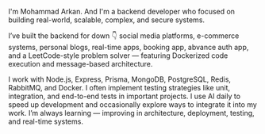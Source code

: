 I'm Mohammad Arkan. And I'm a backend developer who focused on building real-world, scalable, complex, and secure systems.

I’ve built the backend for down 👇
social media platforms,
e-commerce systems,
personal blogs,
real-time apps,
booking app,
abvance auth app,
and a LeetCode-style problem solver — featuring Dockerized code execution and message-based architecture.

I work with Node.js, Express, Prisma, MongoDB, PostgreSQL, Redis, RabbitMQ, and Docker. I often implement testing strategies like unit, integration, and end-to-end tests in important projects. I use AI daily to speed up development and occasionally explore ways to integrate it into my work.
I’m always learning — improving in architecture, deployment, testing, and real-time systems.